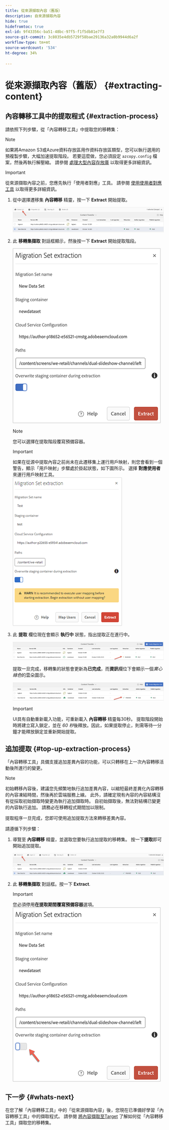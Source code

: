 ```yaml
---
title: 從來源擷取內容（舊版）
description: 自來源擷取內容
hide: true
hidefromtoc: true
exl-id: 9f43356c-ba51-48bc-97f5-f1f5db81e7f3
source-git-commit: 3c8035e4db5729f58bae29136a32a0b9944d6a2f
workflow-type: tm+mt
source-wordcount: '534'
ht-degree: 34%

---
```


# 從來源擷取內容（舊版） {#extracting-content}

## 內容轉移工具中的提取程式 {#extraction-process}

請依照下列步驟，從「內容轉移工具」中提取您的移轉集：
>[!NOTE]
>如果將Amazon S3或Azure資料存放區用作資料存放區類型，您可以執行選用的預複製步驟，大幅加速提取階段。 若要這麼做，您必須設定 `azcopy.config` 檔案，然後再執行解壓縮。 請參閱 [處理大型內容存放庫](https://experienceleague.adobe.com/docs/experience-manager-cloud-service/content/migration-journey/cloud-migration/content-transfer-tool/handling-large-content-repositories.html?lang=en) 以取得更多詳細資訊。

>[!IMPORTANT]
>從來源擷取內容之前，您應先執行「使用者對應」工具。 請參閱 [使用使用者對應工具](https://experienceleague.adobe.com/docs/experience-manager-cloud-service/content/migration-journey/cloud-migration/content-transfer-tool/legacy-user-mapping-tool/using-user-mapping-tool-legacy.html?lang=en) 以取得更多詳細資訊。

1. 從中選擇遷移集 **內容轉移** 精靈，按一下 **Extract** 開始提取。

   ![影像](/help/journey-migration/content-transfer-tool/assets-ctt/extraction-01.png)

1. 此 **移轉集擷取** 對話框顯示，然後按一下 **Extract** 開始提取階段。

   ![影像](/help/journey-migration/content-transfer-tool/assets-ctt/extraction-02.png)

   >[!NOTE]
   >您可以選擇在提取階段覆寫預備容器。

   >[!IMPORTANT]
   >如果在從源中提取內容之前尚未在此遷移集上運行用戶映射，則您會看到一個警告，顯示「用戶映射」步驟處於掛起狀態，如下圖所示。 選擇 **對應使用者** 來運行用戶映射工具。
   >![影像](/help/journey-migration/content-transfer-tool/assets-ctt/user-mapping-extract.png)

1. 此 **提取** 欄位現在會顯示 **執行中** 狀態，指出提取正在進行中。

   ![影像](/help/journey-migration/content-transfer-tool/assets-ctt/extraction-03.png)

   提取一旦完成，移轉集的狀態會更新為&#x200B;**已完成**，而&#x200B;**資訊**&#x200B;欄位下會顯示一個&#x200B;*實心綠色*&#x200B;的雲朵圖示。

   ![影像](/help/journey-migration/content-transfer-tool/assets-ctt/extraction-04.png)

   >[!IMPORTANT]
   >UI具有自動重新載入功能，可重新載入 **內容轉移** 精靈每30秒。
   >提取階段開始時將建立寫入鎖定，並在 *60 秒*&#x200B;後釋放。因此，如果提取停止，則需等待一分鐘才能釋放鎖定並重新開始提取。

## 追加提取 {#top-up-extraction-process}

「內容轉移工具」具備支援追加差異內容的功能，可以只轉移在上一次內容轉移活動後所進行的變更。

>[!NOTE]
>初始轉移內容後，建議您先頻繁地執行追加差異內容，以縮短最終差異化內容轉移的內容凍結時間，然後再於雲端服務上線。
>此外，請確定現有內容的內容結構沒有從採取初始擷取時變更為執行追加擷取時。 自初始擷取後，無法對結構已變更的內容執行追加。 請務必在移轉程式期間加以限制。

提取程序一旦完成，您即可使用追加提取方法來轉移差異內容。

請遵循下列步驟：

1. 導覽至 **內容轉移** 精靈，並選取您要執行追加提取的移轉集。 按一下&#x200B;**提取**&#x200B;即可開始追加提取。

   ![影像](/help/journey-migration/content-transfer-tool/assets-ctt/extraction-05.png)

1. 此 **移轉集擷取** 對話框。按一下 **Extract**.

   >[!IMPORTANT]
   >您必須停用&#x200B;**在提取期間覆寫預備容器**選項。
   >![影像](/help/journey-migration/content-transfer-tool/assets-ctt/extraction-06.png)


## 下一步 {#whats-next}

在您了解「內容轉移工具」中的「從來源擷取內容」後，您現在已準備好學習「內容轉移工具」中的擷取程式。 請參閱 [將內容擷取至Target](/help/journey-migration/content-transfer-tool/using-content-transfer-tool/ingesting-content.md) 了解如何從「內容轉移工具」擷取您的移轉集。

